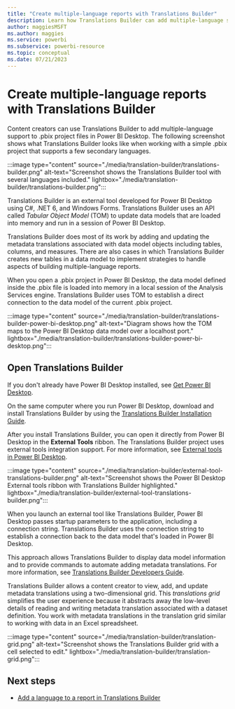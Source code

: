 ```yaml
---
title: "Create multiple-language reports with Translations Builder"
description: Learn how Translations Builder can add multiple-language support to Power BI project files. Use best practices to localize Power BI reports.
author: maggiesMSFT   
ms.author: maggies
ms.service: powerbi
ms.subservice: powerbi-resource
ms.topic: conceptual
ms.date: 07/21/2023
---
```

# Create multiple-language reports with Translations Builder

Content creators can use Translations Builder to add multiple-language support to .pbix project files in Power BI Desktop. The following screenshot shows what Translations Builder looks like when working with a simple .pbix project that supports a few secondary languages.

:::image type="content" source="./media/translation-builder/translations-builder.png" alt-text="Screenshot shows the Translations Builder tool with several languages included." lightbox="./media/translation-builder/translations-builder.png":::

Translations Builder is an external tool developed for Power BI Desktop using C#, .NET 6, and Windows Forms. Translations Builder uses an API called *Tabular Object Model* (TOM) to update data models that are loaded into memory and run in a session of Power BI Desktop.

Translations Builder does most of its work by adding and updating the metadata translations associated with data model objects including tables, columns, and measures. There are also cases in which Translations Builder creates new tables in a data model to implement strategies to handle aspects of building multiple-language reports.

When you open a .pbix project in Power BI Desktop, the data model defined inside the .pbix file is loaded into memory in a local session of the Analysis Services engine. Translations Builder uses TOM to establish a direct connection to the data model of the current .pbix project.

:::image type="content" source="./media/translation-builder/translations-builder-power-bi-desktop.png" alt-text="Diagram shows how the TOM maps to the Power BI Desktop data model over a localhost port." lightbox="./media/translation-builder/translations-builder-power-bi-desktop.png":::

## Open Translations Builder

If you don't already have Power BI Desktop installed, see [Get Power BI Desktop](../fundamentals/desktop-get-the-desktop.md).

On the same computer where you run Power BI Desktop, download and install Translations Builder by using the [Translations Builder Installation Guide](https://github.com/PowerBiDevCamp/TranslationsBuilder/blob/main/Docs/Installation%20Guide.md).

After you install Translations Builder, you can open it directly from Power BI Desktop in the **External Tools** ribbon. The Translations Builder project uses external tools integration support. For more information, see [External tools in Power BI Desktop](../transform-model/desktop-external-tools.md).

:::image type="content" source="./media/translation-builder/external-tool-translations-builder.png" alt-text="Screenshot shows the Power BI Desktop External tools ribbon with Translations Builder highlighted." lightbox="./media/translation-builder/external-tool-translations-builder.png":::

When you launch an external tool like Translations Builder, Power BI Desktop passes startup parameters to the application, including a connection string. Translations Builder uses the connection string to establish a connection back to the data model that's loaded in Power BI Desktop.

This approach allows Translations Builder to display data model information and to provide commands to automate adding metadata translations. For more information, see [Translations Builder Developers Guide](https://github.com/PowerBiDevCamp/TranslationsBuilder/blob/main/Docs/Developer%20Guide.md).

Translations Builder allows a content creator to view, add, and update metadata translations using a two-dimensional grid. This *translations grid* simplifies the user experience because it abstracts away the low-level details of reading and writing metadata translation associated with a dataset definition. You work with metadata translations in the translation grid similar to working with data in an Excel spreadsheet.

:::image type="content" source="./media/translation-builder/translation-grid.png" alt-text="Screenshot shows the Translations Builder grid with a cell selected to edit." lightbox="./media/translation-builder/translation-grid.png":::

## Next steps

- [Add a language to a report in Translations Builder](translation-builder-add-language.md)
